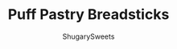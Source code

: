 ---
layout: ../../layouts/MarkdownPostLayout.astro
title: Puff Pastry Breadsticks
author: ShugarySweets
pubDate: 2019-01-15
description: "A homemade breadsticks recipe with no dough mixing, no kneading, and no rise time required! These Puff Pastry Bread Sticks are so delicious that no one will believe how easy they are to make."
image_url: https://www.shugarysweets.com/wp-content/uploads/2020/03/puff-pastry-breadsticks-3.jpg
tags: ["Breads","American"]
calories: 15
protein: 0
carbohydrates: 1
fats: 1
fiber: 0
ingredients: ["1 sheet puff pastry, thawed (1/2 box)","1 egg white","1 Tablespoon water","1 teaspoon kosher salt","1 teaspoon garlic salt","1 Tablespoon fresh rosemary (or 1 teaspoon dried)"]
serves: 12
time: "57 minutes"
prepTime: "2 minutes"
instructions: ["Unfold thawed puff pastry onto a piece of parchment paper or silpat (follow box directions on proper thawing procedure). Cut into 12 thin strips. In small bowl, mix egg white with water. Brush egg mixture onto puff pastry.","Sprinkle pastry with salt, garlic and rosemary. Bake in a 400 degree oven for about 15 minutes. Enjoy!"]
nutrition: ["15 calories","1 grams carbohydrates","0 milligrams cholesterol","1 grams fat","0 grams fiber","0 grams protein","0 grams saturated fat","337 milligrams sodium","0 grams sugar","0 grams trans fat","1 grams unsaturated fat"]
---